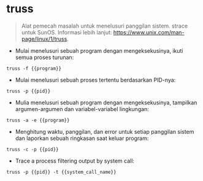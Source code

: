 # truss

> Alat pemecah masalah untuk menelusuri panggilan sistem.
> strace untuk SunOS.
> Informasi lebih lanjut: <https://www.unix.com/man-page/linux/1/truss>.

- Mulai menelusuri sebuah program dengan mengeksekusinya, ikuti semua proses turunan:

`truss -f {{program}}`

- Mulai menelusuri sebuah proses tertentu berdasarkan PID-nya:

`truss -p {{pid}}`

- Mulia menelusuri sebuah program dengan mengeksekusinya, tampilkan argumen-argumen dan variabel-variabel lingkungan:

`truss -a -e {{program}}`

- Menghitung waktu, panggilan, dan error untuk setiap panggilan sistem dan laporkan sebuah ringkasan saat keluar program:

`truss -c -p {{pid}}`

- Trace a process filtering output by system call:

`truss -p {{pid}} -t {{system_call_name}}`
